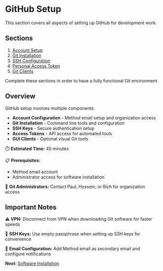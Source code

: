 # GitHub Setup

This section covers all aspects of setting up GitHub for development work.

## Sections

1. [Account Setup](./account-setup.md)
2. [Git Installation](./git-install.md)
3. [SSH Configuration](./ssh-setup.md)
4. [Personal Access Token](./access-token.md)
5. [Git Clients](./git-clients.md)

Complete these sections in order to have a fully functional Git environment.

## Overview

GitHub setup involves multiple components:

- **Account Configuration** - Method email setup and organization access
- **Git Installation** - Command line tools and configuration
- **SSH Keys** - Secure authentication setup
- **Access Tokens** - API access for automated tools
- **GUI Clients** - Optional visual Git tools

⏱️ **Estimated Time:** 45 minutes

📋 **Prerequisites:** 
- Method email account
- Administrator access for software installation

🔗 **Git Administrators:** Contact Paul, Hossein, or Rich for organization access

## Important Notes

⚠️ **VPN:** Disconnect from VPN when downloading Git software for faster speeds

🔐 **SSH Keys:** Use empty passphrase when setting up SSH keys for convenience

📧 **Email Configuration:** Add Method email as secondary email and configure notifications

**Next:** [Software Installation](../software-installation/README.md)
